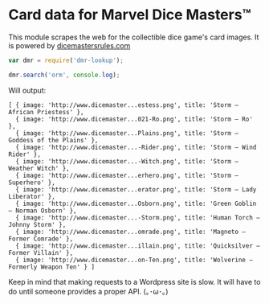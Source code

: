# Card data for Marvel Dice Masters™

This module scrapes the web for the collectible dice game's card images.
It is powered by [dicemastersrules.com](http://www.dicemastersrules.com/)

```javascript
var dmr = require('dmr-lookup');

dmr.search('orm', console.log);

```
Will output:

```
[ { image: 'http://www.dicemaster...estess.png', title: 'Storm – African Priestess' },
  { image: 'http://www.dicemaster...021-Ro.png', title: 'Storm – Ro' },
  { image: 'http://www.dicemaster...Plains.png', title: 'Storm – Goddess of the Plains' },
  { image: 'http://www.dicemaster...-Rider.png', title: 'Storm – Wind Rider' },
  { image: 'http://www.dicemaster...-Witch.png', title: 'Storm – Weather Witch' },
  { image: 'http://www.dicemaster...erhero.png', title: 'Storm – Superhero' },
  { image: 'http://www.dicemaster...erator.png', title: 'Storm – Lady Liberator' },
  { image: 'http://www.dicemaster...Osborn.png', title: 'Green Goblin – Norman Osborn' },
  { image: 'http://www.dicemaster...-Storm.png', title: 'Human Torch – Johnny Storm' },
  { image: 'http://www.dicemaster...omrade.png', title: 'Magneto – Former Comrade' },
  { image: 'http://www.dicemaster...illain.png', title: 'Quicksilver – Former Villain' },
  { image: 'http://www.dicemaster...on-Ten.png', title: 'Wolverine – Formerly Weapon Ten' } ]
```

Keep in mind that making requests to a Wordpress site is slow.
It will have to do until someone provides a proper API. (｡･ω･｡)